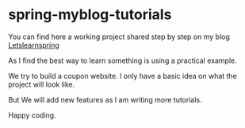 # spring-myblog-tutorials

You can find here a working project shared step by step on my blog [Letslearnspring](https://www.letslearnspring.com)

As I find the best way to learn something is using a practical example.

We try to build a coupon website. I only have a basic idea on what the project will look like.

But We will add new features as I am writing more tutorials.

Happy coding.
